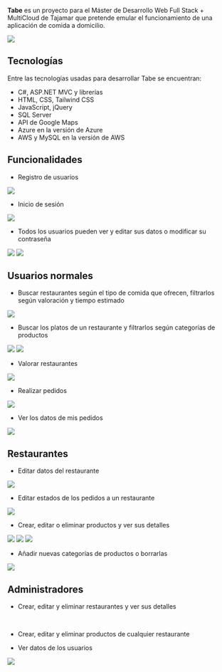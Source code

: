 **Tabe** es un proyecto para el Máster de Desarrollo Web Full Stack + MultiCloud de Tajamar que pretende emular el funcionamiento de una aplicación de comida a domicilio.

![](https://i.imgur.com/8uSveVL.png)

## Tecnologías
Entre las tecnologías usadas para desarrollar Tabe se encuentran:
 - C#, ASP.NET MVC y librerías
 - HTML, CSS, Tailwind CSS
 - JavaScript, jQuery
 - SQL Server
 - API de Google Maps
 - Azure en la versión de Azure
 - AWS y MySQL en la versión de AWS

## Funcionalidades
 - Registro de usuarios

![](https://i.imgur.com/7gu227O.png)

 - Inicio de sesión

![](https://i.imgur.com/CSjpDQc.png)

 - Todos los usuarios pueden ver y editar sus datos o modificar su contraseña

![](https://i.imgur.com/u65Nrsp.png)
![](https://i.imgur.com/wQXxQ6v.png)

## Usuarios normales
 - Buscar restaurantes según el tipo de comida que ofrecen, filtrarlos según valoración y tiempo estimado

![](https://i.imgur.com/uHxy2Cu.png)

 - Buscar los platos de un restaurante y filtrarlos según categorías de productos

![](https://i.imgur.com/5qkP1lL.png)
![](https://i.imgur.com/1rtElJp.png)

 - Valorar restaurantes

![](https://i.imgur.com/pOTIRMR.png)

 - Realizar pedidos

![](https://i.imgur.com/YD2Lzw6.png)

 - Ver los datos de mis pedidos

![](https://i.imgur.com/W8E26Ff.png)

## Restaurantes
 - Editar datos del restaurante

![](https://i.imgur.com/OvMnQV3.png)

 - Editar estados de los pedidos a un restaurante

![](https://i.imgur.com/tnt6Fex.png)

 - Crear, editar o eliminar productos y ver sus detalles

![](https://i.imgur.com/9e5VFP9.png)
![](https://i.imgur.com/RjI02eE.png)
![](https://i.imgur.com/Wx977js.png)

 - Añadir nuevas categorías de productos o borrarlas

![](https://i.imgur.com/knNyqzD.png)


## Administradores
 - Crear, editar y eliminar restaurantes y ver sus detalles

![]()
![]()
![]()
   
 - Crear, editar y eliminar productos de cualquier restaurante
   
 - Ver datos de los usuarios

![](https://i.imgur.com/3euSyCg.png)
